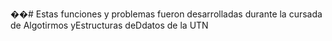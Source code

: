 ��#   Estas funciones y problemas fueron desarrolladas durante la cursada de Algotirmos y Estructuras de Ddatos de la UTN 
 
 
